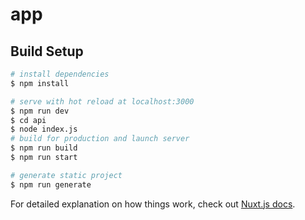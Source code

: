 # app

## Build Setup

```bash
# install dependencies
$ npm install

# serve with hot reload at localhost:3000
$ npm run dev
$ cd api
$ node index.js
# build for production and launch server
$ npm run build
$ npm run start

# generate static project
$ npm run generate
```

For detailed explanation on how things work, check out [Nuxt.js docs](https://nuxtjs.org).
